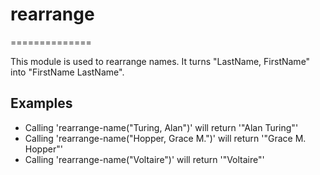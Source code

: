 # rearrange
==============

This module is used to rearrange names.
It turns "LastName, FirstName" into "FirstName LastName".

## Examples

  * Calling 'rearrange-name("Turing, Alan")' will return '"Alan Turing"'
  * Calling 'rearrange-name("Hopper, Grace M.")' will return '"Grace M. Hopper"'
  * Calling 'rearrange-name("Voltaire")' will return '"Voltaire"'
